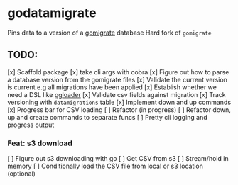 # godatamigrate


Pins data to a version of a [gomigrate](https://github.com/DavidHuie/gomigrate) database
Hard fork of `gomigrate`

## TODO:


[x] Scaffold package
[x] take cli args with cobra
[x] Figure out how to parse a database version from the gomigrate files
[x] Validate the current version is current e.g all migrations have been applied
[x] Establish whether we need a DSL like [pgloader](https://github.com/dimitri/pgloader)
[x] Validate csv fields against migration
[x] Track versioning with `datamigrations` table
[x] Implement down and up commands
[x] Progress bar for CSV loading
[ ] Refactor (in progress)
  [ ] Refactor down, up and create commands to separate funcs
  [ ] Pretty cli logging and progress output

### Feat: s3 download
[ ] Figure out s3 downloading with go
[ ] Get CSV from s3
[ ] Stream/hold in memory
[ ] Conditionally load the CSV file from local or s3 location (optional)


